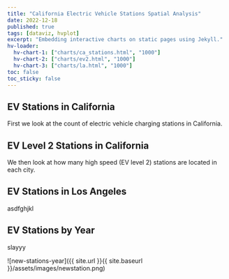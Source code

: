 ```yaml
---
title: "California Electric Vehicle Stations Spatial Analysis"
date: 2022-12-18
published: true
tags: [dataviz, hvplot]
excerpt: "Embedding interactive charts on static pages using Jekyll."
hv-loader:
  hv-chart-1: ["charts/ca_stations.html", "1000"]
  hv-chart-2: ["charts/ev2.html", "1000"] 
  hv-chart-3: ["charts/la.html", "1000"] 
toc: false
toc_sticky: false
---
```


## EV Stations in California 

First we look at the count of electric vehicle charging stations in California.

<div id="hv-chart-1"></div>

## EV Level 2 Stations in California 

We then look at how many high speed (EV level 2) stations are located in each city.

<div id="hv-chart-2"></div>

## EV Stations in Los Angeles 

asdfghjkl

<div id="hv-chart-3"></div>

## EV Stations by Year

slayyy

![new-stations-year]({{ site.url }}{{ site.baseurl }}/assets/images/newstation.png)

